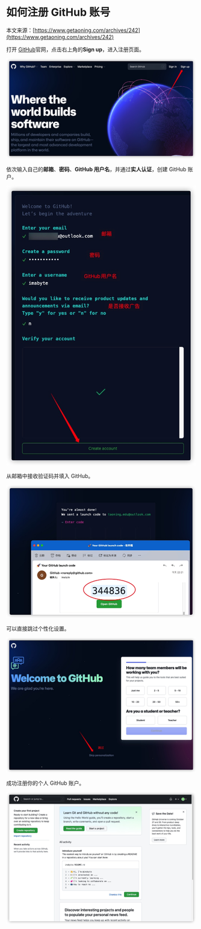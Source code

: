 # 如何注册 GitHub 账号

本文来源：[https://www.getaoning.com/archives/242](https://www.getaoning.com/archives/242)

打开 [GitHub](https://github.com)官网，点击右上角的**Sign up**，进入注册页面。

![](./img/a-how-to-sign-up-a-github-account/16312833804153.jpg)

依次输入自己的**邮箱**、**密码**、**GitHub 用户名**，并通过**实人认证**，创建 GitHub 账户。

![](./img/a-how-to-sign-up-a-github-account/16312836797584.jpg)

从邮箱中接收验证码并填入 GitHub。

![](./img/a-how-to-sign-up-a-github-account/16312837255855.jpg)

可以直接跳过个性化设置。

![](./img/a-how-to-sign-up-a-github-account/16312837602981.jpg)

成功注册你的个人 GitHub 账户。

![](./img/a-how-to-sign-up-a-github-account/16312838988649.jpg)

<Utterances />
